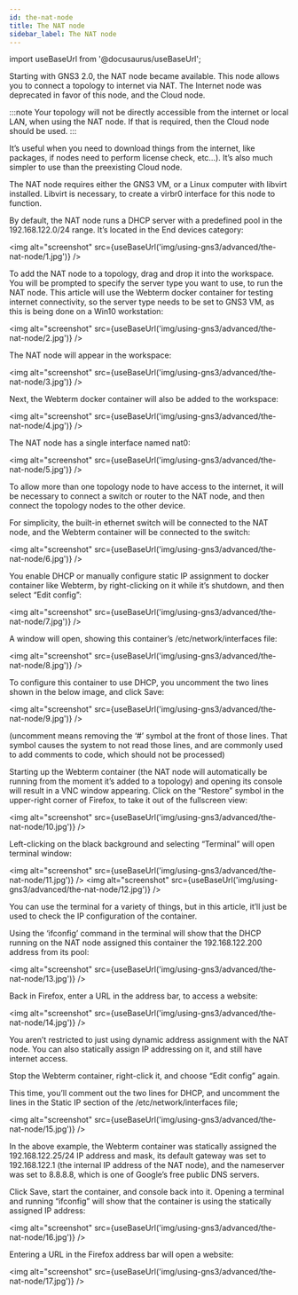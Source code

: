 ```yaml
---
id: the-nat-node
title: The NAT node
sidebar_label: The NAT node
---
```


import useBaseUrl from '@docusaurus/useBaseUrl';

Starting with GNS3 2.0,  the NAT node became available. This node allows you to connect a topology to internet via NAT. The Internet node was deprecated in favor of this node, and the Cloud node.

:::note
Your topology will not be directly accessible from the internet or local LAN, when using the NAT node. If that is required, then the Cloud node should be used.
:::

It’s useful when you need to download things from the internet, like packages, if nodes need to perform license check, etc…). It’s also much simpler to use than the preexisting Cloud node.

The NAT node requires either the GNS3 VM,  or a Linux computer with libvirt installed. Libvirt is necessary, to create a virbr0 interface for this node to function.

By default, the NAT node runs a DHCP server with a predefined pool in the 192.168.122.0/24 range. It’s located in the End devices category:

<img alt="screenshot" src={useBaseUrl('img/using-gns3/advanced/the-nat-node/1.jpg')} />

To add the NAT node to a topology, drag and drop it into the workspace. You will be prompted to specify the server type you want to use, to run the NAT node. This article will use the Webterm docker container for testing internet connectivity, so the server type needs to be set to GNS3 VM, as this is being done on a Win10 workstation:

<img alt="screenshot" src={useBaseUrl('img/using-gns3/advanced/the-nat-node/2.jpg')} />

The NAT node will appear in the workspace:

<img alt="screenshot" src={useBaseUrl('img/using-gns3/advanced/the-nat-node/3.jpg')} />

Next, the Webterm docker container will also be added to the workspace:

<img alt="screenshot" src={useBaseUrl('img/using-gns3/advanced/the-nat-node/4.jpg')} />

The NAT node has a single interface named nat0:

<img alt="screenshot" src={useBaseUrl('img/using-gns3/advanced/the-nat-node/5.jpg')} />

To allow more than one topology node to have access to the internet, it will be necessary to connect a switch or router to the NAT node,  and then connect the topology nodes to the other device.

For simplicity, the built-in ethernet switch will be connected to the NAT node, and the Webterm container will be connected to the switch:

<img alt="screenshot" src={useBaseUrl('img/using-gns3/advanced/the-nat-node/6.jpg')} />

You enable DHCP or manually configure static IP assignment to docker container like Webterm, by right-clicking on it while it’s shutdown, and then select “Edit config”:

<img alt="screenshot" src={useBaseUrl('img/using-gns3/advanced/the-nat-node/7.jpg')} />

A window will open, showing this container’s /etc/network/interfaces file:

<img alt="screenshot" src={useBaseUrl('img/using-gns3/advanced/the-nat-node/8.jpg')} />

To configure this container to use DHCP, you uncomment the two lines shown in the below image, and click Save:

<img alt="screenshot" src={useBaseUrl('img/using-gns3/advanced/the-nat-node/9.jpg')} />

(uncomment means removing the ‘#’ symbol at the front of those lines. That symbol causes the system to not read those lines, and are commonly used to add comments to code, which should not be processed)

Starting up the Webterm container (the NAT node will automatically be running from the moment it’s added to a topology) and opening its console will result in a VNC window appearing.  Click on the “Restore” symbol in the upper-right corner of Firefox, to take it out of the fullscreen view:

<img alt="screenshot" src={useBaseUrl('img/using-gns3/advanced/the-nat-node/10.jpg')} />

Left-clicking on the black background and selecting “Terminal” will open terminal window:

<img alt="screenshot" src={useBaseUrl('img/using-gns3/advanced/the-nat-node/11.jpg')} />
<img alt="screenshot" src={useBaseUrl('img/using-gns3/advanced/the-nat-node/12.jpg')} />

You can use the terminal for a variety of things, but in this article, it’ll just be used to check the IP configuration of the container.

Using the ‘ifconfig’ command in the terminal will show that the DHCP running on the NAT node assigned this container the 192.168.122.200 address from its pool:

<img alt="screenshot" src={useBaseUrl('img/using-gns3/advanced/the-nat-node/13.jpg')} />

Back in Firefox, enter a URL in the address bar, to access a website:

<img alt="screenshot" src={useBaseUrl('img/using-gns3/advanced/the-nat-node/14.jpg')} />

You aren’t restricted to just using dynamic address assignment with the NAT node. You can also statically assign IP addressing on it, and still have internet access.

Stop the Webterm container, right-click it, and choose “Edit config” again.  

This time, you’ll comment out the two lines for DHCP, and uncomment the lines in the Static IP section of the /etc/network/interfaces file;

<img alt="screenshot" src={useBaseUrl('img/using-gns3/advanced/the-nat-node/15.jpg')} />

In the above example, the Webterm container was statically assigned the 192.168.122.25/24 IP address and mask, its default gateway was set to 192.168.122.1 (the internal IP address of the NAT node), and the nameserver was set to 8.8.8.8, which is one of Google’s free public DNS servers.

Click Save, start the container, and console back into it.  Opening a terminal and running “ifconfig” will show that the container is using the statically assigned IP address:

<img alt="screenshot" src={useBaseUrl('img/using-gns3/advanced/the-nat-node/16.jpg')} />

Entering a URL in the Firefox address bar will open a website:

<img alt="screenshot" src={useBaseUrl('img/using-gns3/advanced/the-nat-node/17.jpg')} />

